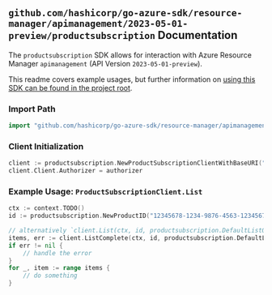 
## `github.com/hashicorp/go-azure-sdk/resource-manager/apimanagement/2023-05-01-preview/productsubscription` Documentation

The `productsubscription` SDK allows for interaction with Azure Resource Manager `apimanagement` (API Version `2023-05-01-preview`).

This readme covers example usages, but further information on [using this SDK can be found in the project root](https://github.com/hashicorp/go-azure-sdk/tree/main/docs).

### Import Path

```go
import "github.com/hashicorp/go-azure-sdk/resource-manager/apimanagement/2023-05-01-preview/productsubscription"
```


### Client Initialization

```go
client := productsubscription.NewProductSubscriptionClientWithBaseURI("https://management.azure.com")
client.Client.Authorizer = authorizer
```


### Example Usage: `ProductSubscriptionClient.List`

```go
ctx := context.TODO()
id := productsubscription.NewProductID("12345678-1234-9876-4563-123456789012", "example-resource-group", "serviceName", "productId")

// alternatively `client.List(ctx, id, productsubscription.DefaultListOperationOptions())` can be used to do batched pagination
items, err := client.ListComplete(ctx, id, productsubscription.DefaultListOperationOptions())
if err != nil {
	// handle the error
}
for _, item := range items {
	// do something
}
```
